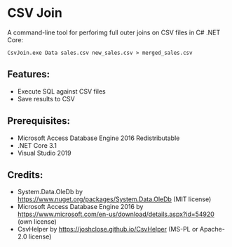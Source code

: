 # CSV Join
A command-line tool for perforimg full outer joins on CSV files in C# .NET Core:
```
CsvJoin.exe Data sales.csv new_sales.csv > merged_sales.csv
```

## Features:
- Execute SQL against CSV files
- Save results to CSV

## Prerequisites:
- Microsoft Access Database Engine 2016 Redistributable
- .NET Core 3.1
- Visual Studio 2019

## Credits:
- System.Data.OleDb by https://www.nuget.org/packages/System.Data.OleDb (MIT license)
- Microsoft Access Database Engine 2016 by https://www.microsoft.com/en-us/download/details.aspx?id=54920 (own license)
- CsvHelper by https://joshclose.github.io/CsvHelper (MS-PL or Apache-2.0 license)
